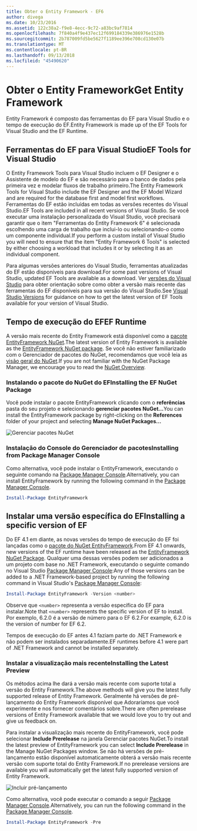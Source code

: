 ```yaml
---
title: Obter o Entity Framework - EF6
author: divega
ms.date: 10/23/2016
ms.assetid: 122c38a2-f9e8-4ecc-9c72-a83bc9af7814
ms.openlocfilehash: 7f840a4f9e437ec12f699184339e386976e1528b
ms.sourcegitcommit: 2b787009fd5be5627f1189ee396e708cd130e07b
ms.translationtype: MT
ms.contentlocale: pt-BR
ms.lasthandoff: 09/13/2018
ms.locfileid: "45490620"
---
```

# <a name="get-entity-framework"></a><span data-ttu-id="fe756-102">Obter o Entity Framework</span><span class="sxs-lookup"><span data-stu-id="fe756-102">Get Entity Framework</span></span>
<span data-ttu-id="fe756-103">Entity Framework é composto das ferramentas do EF para Visual Studio e o tempo de execução do EF.</span><span class="sxs-lookup"><span data-stu-id="fe756-103">Entity Framework is made up of the EF Tools for Visual Studio and the EF Runtime.</span></span>

## <a name="ef-tools-for-visual-studio"></a><span data-ttu-id="fe756-104">Ferramentas do EF para Visual Studio</span><span class="sxs-lookup"><span data-stu-id="fe756-104">EF Tools for Visual Studio</span></span>

<span data-ttu-id="fe756-105">O Entity Framework Tools para Visual Studio incluem o EF Designer e o Assistente de modelo do EF e são necessário para o banco de dados pela primeira vez e modelar fluxos de trabalho primeiro.</span><span class="sxs-lookup"><span data-stu-id="fe756-105">The Entity Framework Tools for Visual Studio include the EF Designer and the EF Model Wizard and are required for the database first and model first workflows.</span></span> <span data-ttu-id="fe756-106">Ferramentas do EF estão incluídas em todas as versões recentes do Visual Studio.</span><span class="sxs-lookup"><span data-stu-id="fe756-106">EF Tools are included in all recent versions of Visual Studio.</span></span> <span data-ttu-id="fe756-107">Se você executar uma instalação personalizada do Visual Studio, você precisará garantir que o item "Ferramentas do Entity Framework 6" é selecionada escolhendo uma carga de trabalho que inclui-lo ou selecionando-o como um componente individual.</span><span class="sxs-lookup"><span data-stu-id="fe756-107">If you perform a custom install of Visual Studio you will need to ensure that the item "Entity Framework 6 Tools" is selected by either choosing a workload that includes it or by selecting it as an individual component.</span></span>

<span data-ttu-id="fe756-108">Para algumas versões anteriores do Visual Studio, ferramentas atualizadas do EF estão disponíveis para download.</span><span class="sxs-lookup"><span data-stu-id="fe756-108">For some past versions of Visual Studio, updated EF Tools are available as a download.</span></span> <span data-ttu-id="fe756-109">Ver [versões do Visual Studio](~/ef6/what-is-new/visual-studio.md) para obter orientação sobre como obter a versão mais recente das ferramentas do EF disponíveis para sua versão do Visual Studio.</span><span class="sxs-lookup"><span data-stu-id="fe756-109">See [Visual Studio Versions](~/ef6/what-is-new/visual-studio.md) for guidance on how to get the latest version of EF Tools available for your version of Visual Studio.</span></span>

## <a name="ef-runtime"></a><span data-ttu-id="fe756-110">Tempo de execução do EF</span><span class="sxs-lookup"><span data-stu-id="fe756-110">EF Runtime</span></span>

<span data-ttu-id="fe756-111">A versão mais recente do Entity Framework está disponível como a [pacote EntityFramework NuGet](http://nuget.org/packages/EntityFramework/).</span><span class="sxs-lookup"><span data-stu-id="fe756-111">The latest version of Entity Framework is available as the [EntityFramework NuGet package](http://nuget.org/packages/EntityFramework/).</span></span> <span data-ttu-id="fe756-112">Se você não estiver familiarizado com o Gerenciador de pacotes do NuGet, recomendamos que você leia as [visão geral do NuGet](https://docs.microsoft.com/nuget/consume-packages/overview-and-workflow).</span><span class="sxs-lookup"><span data-stu-id="fe756-112">If you are not familiar with the NuGet Package Manager, we encourage you to read the [NuGet Overview](https://docs.microsoft.com/nuget/consume-packages/overview-and-workflow).</span></span>

### <a name="installing-the-ef-nuget-package"></a><span data-ttu-id="fe756-113">Instalando o pacote do NuGet do EF</span><span class="sxs-lookup"><span data-stu-id="fe756-113">Installing the EF NuGet Package</span></span>

<span data-ttu-id="fe756-114">Você pode instalar o pacote EntityFramework clicando com o **referências** pasta do seu projeto e selecionando **gerenciar pacotes NuGet...**</span><span class="sxs-lookup"><span data-stu-id="fe756-114">You can install the EntityFramework package by right-clicking on the **References** folder of your project and selecting **Manage NuGet Packages…**</span></span>

![Gerenciar pacotes NuGet](~/ef6/media/managenugetpackages.png)

### <a name="installing-from-package-manager-console"></a><span data-ttu-id="fe756-116">Instalação do Console do Gerenciador de pacotes</span><span class="sxs-lookup"><span data-stu-id="fe756-116">Installing from Package Manager Console</span></span>

<span data-ttu-id="fe756-117">Como alternativa, você pode instalar o EntityFramework, executando o seguinte comando na [Package Manager Console](http://docs.nuget.org/docs/start-here/using-the-package-manager-console).</span><span class="sxs-lookup"><span data-stu-id="fe756-117">Alternatively, you can install EntityFramework by running the following command in the [Package Manager Console](http://docs.nuget.org/docs/start-here/using-the-package-manager-console).</span></span>

``` powershell
Install-Package EntityFramework
```

## <a name="installing-a-specific-version-of-ef"></a><span data-ttu-id="fe756-118">Instalar uma versão específica do EF</span><span class="sxs-lookup"><span data-stu-id="fe756-118">Installing a specific version of EF</span></span>

<span data-ttu-id="fe756-119">Do EF 4.1 em diante, as novas versões do tempo de execução do EF foi lançadas como o [pacote do NuGet EntityFramework](https://www.nuget.org/packages/EntityFramework/).</span><span class="sxs-lookup"><span data-stu-id="fe756-119">From EF 4.1 onwards, new versions of the EF runtime have been released as the [EntityFramework NuGet Package](https://www.nuget.org/packages/EntityFramework/).</span></span> <span data-ttu-id="fe756-120">Qualquer uma dessas versões podem ser adicionados a um projeto com base no .NET Framework, executando o seguinte comando no Visual Studio [Package Manager Console](http://docs.nuget.org/docs/start-here/using-the-package-manager-console):</span><span class="sxs-lookup"><span data-stu-id="fe756-120">Any of those versions can be added to a .NET Framework-based project by running the following command in Visual Studio's [Package Manager Console](http://docs.nuget.org/docs/start-here/using-the-package-manager-console):</span></span>

``` powershell
Install-Package EntityFramework -Version <number>
```

<span data-ttu-id="fe756-121">Observe que `<number>` representa a versão específica do EF para instalar.</span><span class="sxs-lookup"><span data-stu-id="fe756-121">Note that `<number>` represents the specific version of EF to install.</span></span> <span data-ttu-id="fe756-122">Por exemplo, 6.2.0 é a versão de número para o EF 6.2.</span><span class="sxs-lookup"><span data-stu-id="fe756-122">For example, 6.2.0 is the version of number for EF 6.2.</span></span>   

<span data-ttu-id="fe756-123">Tempos de execução do EF antes 4.1 faziam parte do .NET Framework e não podem ser instalados separadamente.</span><span class="sxs-lookup"><span data-stu-id="fe756-123">EF runtimes before 4.1 were part of .NET Framework and cannot be installed separately.</span></span>

### <a name="installing-the-latest-preview"></a><span data-ttu-id="fe756-124">Instalar a visualização mais recente</span><span class="sxs-lookup"><span data-stu-id="fe756-124">Installing the Latest Preview</span></span>

<span data-ttu-id="fe756-125">Os métodos acima lhe dará a versão mais recente com suporte total a versão do Entity Framework.</span><span class="sxs-lookup"><span data-stu-id="fe756-125">The above methods will give you the latest fully supported release of Entity Framework.</span></span> <span data-ttu-id="fe756-126">Geralmente há versões de pré-lançamento do Entity Framework disponível que Adoraríamos que você experimente e nos fornecer comentários sobre.</span><span class="sxs-lookup"><span data-stu-id="fe756-126">There are often prerelease versions of Entity Framework available that we would love you to try out and give us feedback on.</span></span>

<span data-ttu-id="fe756-127">Para instalar a visualização mais recente do EntityFramework, você pode selecionar **Include Prerelease** na janela Gerenciar pacotes NuGet.</span><span class="sxs-lookup"><span data-stu-id="fe756-127">To install the latest preview of EntityFramework you can select **Include Prerelease** in the Manage NuGet Packages window.</span></span> <span data-ttu-id="fe756-128">Se não há versões de pré-lançamento estão disponível automaticamente obterá a versão mais recente versão com suporte total do Entity Framework.</span><span class="sxs-lookup"><span data-stu-id="fe756-128">If no prerelease versions are available you will automatically get the latest fully supported version of Entity Framework.</span></span>

![Incluir pré-lançamento](~/ef6/media/includeprerelease.png)

<span data-ttu-id="fe756-130">Como alternativa, você pode executar o comando a seguir [Package Manager Console](http://docs.nuget.org/docs/start-here/using-the-package-manager-console).</span><span class="sxs-lookup"><span data-stu-id="fe756-130">Alternatively, you can run the following command in the [Package Manager Console](http://docs.nuget.org/docs/start-here/using-the-package-manager-console).</span></span>

``` powershell
Install-Package EntityFramework -Pre
```
